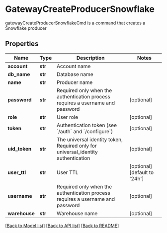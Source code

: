 # GatewayCreateProducerSnowflake

gatewayCreateProducerSnowflakeCmd is a command that creates a Snowflake producer
## Properties
Name | Type | Description | Notes
------------ | ------------- | ------------- | -------------
**account** | **str** | Account name | 
**db_name** | **str** | Database name | 
**name** | **str** | Producer name | 
**password** | **str** | Required only when the authentication process requires a username and password | [optional] 
**role** | **str** | User role | [optional] 
**token** | **str** | Authentication token (see &#x60;/auth&#x60; and &#x60;/configure&#x60;) | [optional] 
**uid_token** | **str** | The universal identity token, Required only for universal_identity authentication | [optional] 
**user_ttl** | **str** | User TTL | [optional] [default to '24h']
**username** | **str** | Required only when the authentication process requires a username and password | [optional] 
**warehouse** | **str** | Warehouse name | [optional] 

[[Back to Model list]](../README.md#documentation-for-models) [[Back to API list]](../README.md#documentation-for-api-endpoints) [[Back to README]](../README.md)


